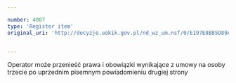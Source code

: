 ```yaml
---

number: 4007
type: 'Register item'
original_uri: 'http://decyzje.uokik.gov.pl/nd_wz_um.nsf/0/E197E8B85D89AB23C1257AB8003156CB?OpenDocument'


---
```


Operator może przenieść prawa i obowiązki wynikające z umowy na osoby trzecie po uprzednim pisemnym powiadomieniu drugiej strony
